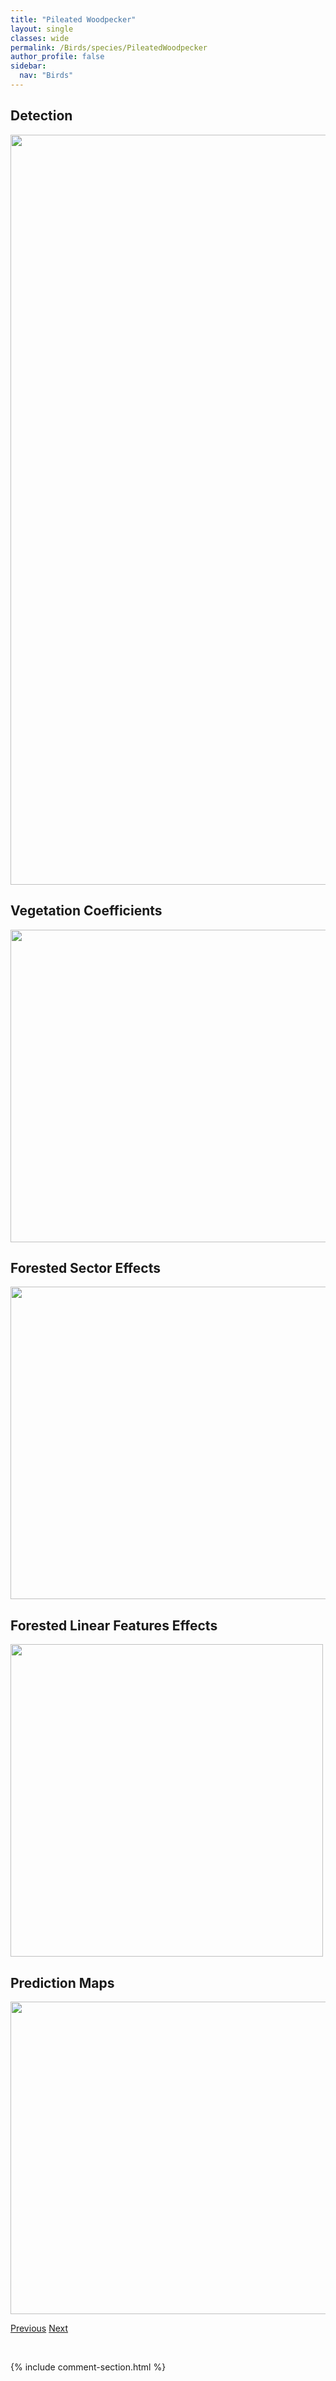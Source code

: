 ```yaml
---
title: "Pileated Woodpecker"
layout: single
classes: wide
permalink: /Birds/species/PileatedWoodpecker
author_profile: false
sidebar:
  nav: "Birds"
---
```


<h2>Detection</h2>

<a href="https://drive.google.com/uc?export=view&id=1M9qW4VDyG5oZGIt9hlEN-r9BAqMB6FP7">
<img src="https://drive.google.com/uc?export=view&id=1M9qW4VDyG5oZGIt9hlEN-r9BAqMB6FP7" height = "1200" width = "800">
</a>


<h2>Vegetation Coefficients</h2>

<a href="https://drive.google.com/uc?export=view&id=1oU9sniQFfI98NF96MGU6gl3iao4w7pei">
<img src="https://drive.google.com/uc?export=view&id=1oU9sniQFfI98NF96MGU6gl3iao4w7pei" height = "500" width = "1000">
</a>


<h2>Forested Sector Effects</h2>

<a href="https://drive.google.com/uc?export=view&id=1TW03jTCOQFQKWcbP6g5PvuCAwoQg4n4W">
<img src="https://drive.google.com/uc?export=view&id=1TW03jTCOQFQKWcbP6g5PvuCAwoQg4n4W" height = "500" width = "1000">
</a>


<h2>Forested Linear Features Effects</h2>

<a href="https://drive.google.com/uc?export=view&id=1ve68zZ2iQmcuQ5Y2o3SrtxyK134sMnwj">
<img src="https://drive.google.com/uc?export=view&id=1ve68zZ2iQmcuQ5Y2o3SrtxyK134sMnwj" height = "500" width = "500">
</a>


<h2>Prediction Maps</h2>

<a href="https://drive.google.com/uc?export=view&id=1ADWHurJlE3GbEVpgVYx5-qSjkt0axPvL">
<img src="https://drive.google.com/uc?export=view&id=1ADWHurJlE3GbEVpgVYx5-qSjkt0axPvL" height = "500" width = "1000">
</a>


<a href="/DevelopmentWebsite/Birds/species/PineSiskin" class="pagination--pager" title="Spinus pinus">Previous</a> <a href="/DevelopmentWebsite/Birds/species/PrairieFalcon" class="pagination--pager" title="Falco mexicanus">Next</a>

<p>&nbsp;</p>

{% include comment-section.html %}
